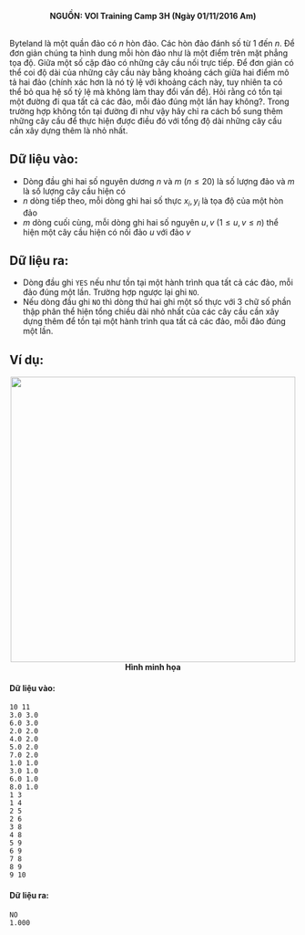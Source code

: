 **<center>NGUỒN: VOI Training Camp 3H  (Ngày 01/11/2016 Am)</center>**
<br>

Byteland là một quần đảo có $n$ hòn đảo. Các hòn đảo đánh số từ $1$ đến $n$. Để đơn giản chúng ta hình dung mỗi hòn đảo như là một điểm trên mặt phẳng tọa độ. Giữa một số cặp đảo có những cây cầu nối trực tiếp. Để đơn giản có thể coi độ dài của những cây cầu này bằng khoảng cách giữa hai điểm mô tả hai đảo (chính xác hơn là nó tỷ lệ với khoảng cách này, tuy nhiên ta có thể bỏ qua hệ số tỷ lệ mà không làm thay đổi vấn đề).
Hỏi rằng có tồn tại một đường đi qua tất cả các đảo, mỗi đảo đúng một lần hay không?. Trong trường hợp không tồn tại đường đi như vậy hãy chỉ ra cách bổ sung thêm những cây cầu để thực hiện được điều đó với tổng độ dài những cây cầu cần xây dựng thêm là nhỏ nhất.

## Dữ liệu vào:
- Dòng đầu ghi hai số nguyên dương $n$ và $m$ $\left(n≤20\right)$ là số lượng đảo và $m$ là số lượng cây cầu hiện có
- $n$ dòng tiếp theo, mỗi dòng ghi hai số thực $x_i,y_i$ là tọa độ của một hòn đảo
- $m$ dòng cuối cùng, mỗi dòng ghi hai số nguyên $u,v$   $\left(1≤u,v≤n\right)$ thể hiện một cây cầu hiện có nối đảo $u$ với đảo $v$

## Dữ liệu ra:
- Dòng đầu ghi ```YES``` nếu như tồn tại một hành trình qua tất cả các đảo, mỗi đảo đúng một lần. Trường hợp ngược lại ghi ```NO```.
- Nếu dòng đầu ghi ```NO``` thì dòng thứ hai ghi một số thực với $3$ chữ số phần thập phân thể hiện tổng chiều dài nhỏ nhất của các cây cầu cần xây dựng thêm để tồn tại một hành trình qua tất cả các đảo, mỗi đảo đúng một lần.

## Ví dụ:
<center><img src="/images/problems/1038/bridges.png" width=500px></center>
<center><b>Hình minh họa</b></center>

#### Dữ liệu vào:
```
10 11
3.0 3.0
6.0 3.0
2.0 2.0
4.0 2.0
5.0 2.0
7.0 2.0
1.0 1.0
3.0 1.0
6.0 1.0
8.0 1.0
1 3
1 4
2 5
2 6
3 8
4 8
5 9
6 9
7 8
8 9
9 10
```

#### Dữ liệu ra:
```
NO
1.000
```